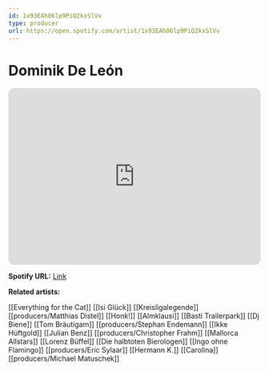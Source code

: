 ```yaml
---
id: 1x93EAh06lp9PiQ2kxSlVv
type: producer
url: https://open.spotify.com/artist/1x93EAh06lp9PiQ2kxSlVv
---
```

# Dominik De León

<iframe style="border-radius:12px" src="https://open.spotify.com/embed/artist/1x93EAh06lp9PiQ2kxSlVv" width="100%" height="352" frameBorder="0" allowfullscreen="" allow="autoplay; clipboard-write; encrypted-media; fullscreen; picture-in-picture" loading="lazy"></iframe>

**Spotify URL:** [Link](https://open.spotify.com/artist/1x93EAh06lp9PiQ2kxSlVv)

**Related artists:**

[[Everything for the Cat]]
[[Isi Glück]]
[[Kreisligalegende]]
[[producers/Matthias Distel]]
[[Honk!]]
[[Almklausi]]
[[Basti Trailerpark]]
[[Dj Biene]]
[[Tom Bräutigam]]
[[producers/Stephan Endemann]]
[[Ikke Hüftgold]]
[[Julian Benz]]
[[producers/Christopher Frahm]]
[[Mallorca Allstars]]
[[Lorenz Büffel]]
[[Die halbtoten Bierologen]]
[[Ingo ohne Flamingo]]
[[producers/Eric Sylaar]]
[[Hermann K.]]
[[Carolina]]
[[producers/Michael Matuschek]]
